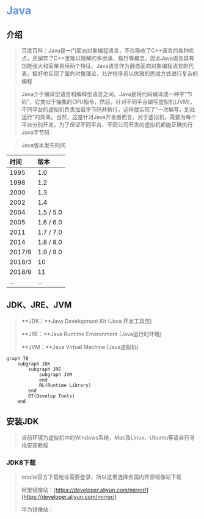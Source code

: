 <h1 style="color: cornflowerblue">Java</h1>

## 介绍

> 百度百科：Java是一门面向对象编程语言，不仅吸收了C++语言的各种优点，还摒弃了C++里难以理解的多继承、指针等概念，因此Java语言具有功能强大和简单易用两个特征。Java语言作为静态面向对象编程语言的代表，极好地实现了面向对象理论，允许程序员以优雅的思维方式进行复杂的编程

> Java介于编译型语言和解释型语言之间。Java是将代码编译成一种字"节码"，它类似于抽象的CPU指令，然后，针对不同平台编写虚拟机(JVM)，不同平台的虚拟机负责加载字节码并执行，这样就实现了"一次编写，到处运行"的效果。当然，这是针对Java开发者而言。对于虚拟机，需要为每个平台分别开发。为了保证不同平台、不同公司开发的虚拟机都能正确执行Java字节码

> Java版本发布时间

| 时间   | 版本      |
| :----- | :-------- |
| 1995   | 1.0       |
| 1998   | 1.2       |
| 2000   | 1.3       |
| 2002   | 1.4       |
| 2004   | 1.5 / 5.0 |
| 2005   | 1.6 / 6.0 |
| 2011   | 1.7 / 7.0 |
| 2014   | 1.8 / 8.0 |
| 2017/9 | 1.9 / 9.0 |
| 2018/3 | 10        |
| 2018/9 | 11        |
| ...    | ...       |

## JDK、JRE、JVM

> **JDK：**Java Development Kit (Java 开发工具包)
>
> **JRE：**Java Runtime Environment (Java运行时环境)
>
> **JVM：**Java Virtual Machine (Java虚拟机)

```mermaid
graph TB
    subgraph JDK
        subgraph JRE
            subgraph JVM
            end
            RL(Runtime Library)
        end
        DT(Develop Tools)
    end
```

## 安装JDK

> 当前环境为虚拟机中的Windows系统，Mac及Linux、Ubuntu等请自行寻找安装教程

### JDK8下载

> oracle官方下载地址需要登录，所以这里选择去国内开源镜像站下载
> 
> 阿里镜像站：[https://developer.aliyun.com/mirror/](https://developer.aliyun.com/mirror/)
> 
> 华为镜像站：